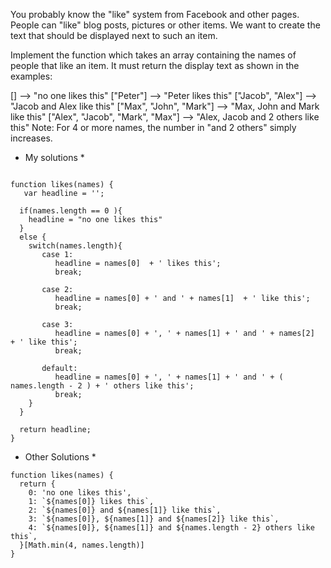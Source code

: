 You probably know the "like" system from Facebook and other pages. People can "like" blog posts, pictures or other items. We want to create the text that should be displayed next to such an item.

Implement the function which takes an array containing the names of people that like an item. It must return the display text as shown in the examples:

[]                                -->  "no one likes this"
["Peter"]                         -->  "Peter likes this"
["Jacob", "Alex"]                 -->  "Jacob and Alex like this"
["Max", "John", "Mark"]           -->  "Max, John and Mark like this"
["Alex", "Jacob", "Mark", "Max"]  -->  "Alex, Jacob and 2 others like this"
Note: For 4 or more names, the number in "and 2 others" simply increases.

* My solutions *

```

function likes(names) {
   var headline = '';
  
  if(names.length == 0 ){
    headline = "no one likes this"
  }
  else {
    switch(names.length){
       case 1:
          headline = names[0]  + ' likes this';
          break;
       
       case 2:
          headline = names[0] + ' and ' + names[1]  + ' like this';
          break;
       
       case 3:
          headline = names[0] + ', ' + names[1] + ' and ' + names[2]  + ' like this';
          break;
       
       default: 
          headline = names[0] + ', ' + names[1] + ' and ' + ( names.length - 2 ) + ' others like this';
          break;
    }
  }
  
  return headline;
}

```



* Other Solutions *

```
function likes(names) {
  return {
    0: 'no one likes this',
    1: `${names[0]} likes this`, 
    2: `${names[0]} and ${names[1]} like this`, 
    3: `${names[0]}, ${names[1]} and ${names[2]} like this`, 
    4: `${names[0]}, ${names[1]} and ${names.length - 2} others like this`, 
  }[Math.min(4, names.length)]
}

```